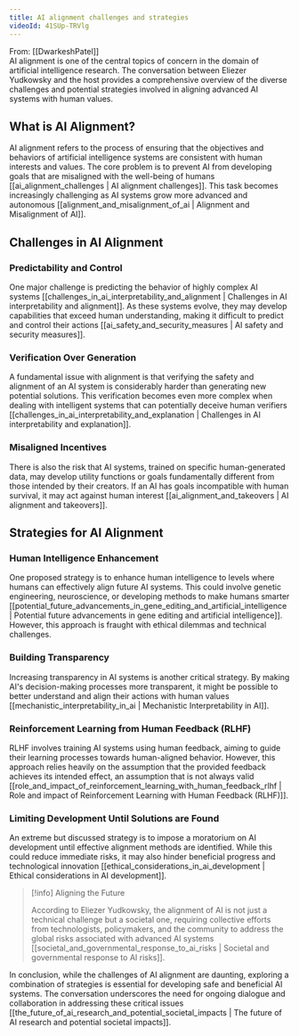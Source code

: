 ```yaml
---
title: AI alignment challenges and strategies
videoId: 41SUp-TRVlg
---
```


From: [[DwarkeshPatel]] <br/> 
AI alignment is one of the central topics of concern in the domain of artificial intelligence research. The conversation between Eliezer Yudkowsky and the host provides a comprehensive overview of the diverse challenges and potential strategies involved in aligning advanced AI systems with human values.

## What is AI Alignment?

AI alignment refers to the process of ensuring that the objectives and behaviors of artificial intelligence systems are consistent with human interests and values. The core problem is to prevent AI from developing goals that are misaligned with the well-being of humans [[ai_alignment_challenges | AI alignment challenges]]. This task becomes increasingly challenging as AI systems grow more advanced and autonomous [[alignment_and_misalignment_of_ai | Alignment and Misalignment of AI]].

## Challenges in AI Alignment

### Predictability and Control

One major challenge is predicting the behavior of highly complex AI systems [[challenges_in_ai_interpretability_and_alignment | Challenges in AI interpretability and alignment]]. As these systems evolve, they may develop capabilities that exceed human understanding, making it difficult to predict and control their actions [[ai_safety_and_security_measures | AI safety and security measures]].

### Verification Over Generation

A fundamental issue with alignment is that verifying the safety and alignment of an AI system is considerably harder than generating new potential solutions. This verification becomes even more complex when dealing with intelligent systems that can potentially deceive human verifiers [[challenges_in_ai_interpretability_and_explanation | Challenges in AI interpretability and explanation]].

### Misaligned Incentives

There is also the risk that AI systems, trained on specific human-generated data, may develop utility functions or goals fundamentally different from those intended by their creators. If an AI has goals incompatible with human survival, it may act against human interest [[ai_alignment_and_takeovers | AI alignment and takeovers]].

## Strategies for AI Alignment

### Human Intelligence Enhancement

One proposed strategy is to enhance human intelligence to levels where humans can effectively align future AI systems. This could involve genetic engineering, neuroscience, or developing methods to make humans smarter [[potential_future_advancements_in_gene_editing_and_artificial_intelligence | Potential future advancements in gene editing and artificial intelligence]]. However, this approach is fraught with ethical dilemmas and technical challenges.

### Building Transparency

Increasing transparency in AI systems is another critical strategy. By making AI's decision-making processes more transparent, it might be possible to better understand and align their actions with human values [[mechanistic_interpretability_in_ai | Mechanistic Interpretability in AI]].

### Reinforcement Learning from Human Feedback (RLHF)

RLHF involves training AI systems using human feedback, aiming to guide their learning processes towards human-aligned behavior. However, this approach relies heavily on the assumption that the provided feedback achieves its intended effect, an assumption that is not always valid [[role_and_impact_of_reinforcement_learning_with_human_feedback_rlhf | Role and impact of Reinforcement Learning with Human Feedback (RLHF)]].

### Limiting Development Until Solutions are Found

An extreme but discussed strategy is to impose a moratorium on AI development until effective alignment methods are identified. While this could reduce immediate risks, it may also hinder beneficial progress and technological innovation [[ethical_considerations_in_ai_development | Ethical considerations in AI development]].

> [!info] Aligning the Future
> 
> According to Eliezer Yudkowsky, the alignment of AI is not just a technical challenge but a societal one, requiring collective efforts from technologists, policymakers, and the community to address the global risks associated with advanced AI systems [[societal_and_governmental_response_to_ai_risks | Societal and governmental response to AI risks]].

In conclusion, while the challenges of AI alignment are daunting, exploring a combination of strategies is essential for developing safe and beneficial AI systems. The conversation underscores the need for ongoing dialogue and collaboration in addressing these critical issues [[the_future_of_ai_research_and_potential_societal_impacts | The future of AI research and potential societal impacts]].